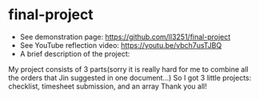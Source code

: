 # final-project

- See demonstration page: https://github.com/ll3251/final-project
- See YouTube reflection video: https://youtu.be/vbch7usTJBQ
- A brief description of the project: 

My project consists of 3 parts(sorry it is really hard for me to combine all the orders that Jin suggested in one document...)
So I got 3 little projects: checklist, timesheet submission, and an array
Thank you all!

